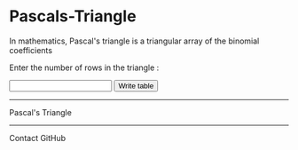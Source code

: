 # Pascals-Triangle
In mathematics, Pascal's triangle is a triangular array of the binomial coefficients
<!DOCTYPE html>
<html>
<head>
	<title>Pascal-Triangle</title>
	<script src="js/Triangle.js"></script>
</head>
<body>
<p>Enter the number of rows in the triangle :</p>
<p><input type="text" id="num_rows" value="" /> <input type="button" onclick="dis()" value="Write table" /></p>
<hr />
Pascal's Triangle
<div id="triangle"></div>
<hr />
</body>
<script>
function factorial(p) {
    f = 1;
    for (i = 1; i <= p; i++) {
        f *= i;
    }
    return f;
}

function combinations(m, n) {
    if (n <= m) {
        var dividend1 = factorial(m);
        var divisor1 = factorial(m - n);
        var divisor = factorial(n);
        var dividend = dividend1 / divisor1;
        var combination = Math.round(dividend / divisor);
        return combination;
    } else return;
}

function table(rows) {
    var start = new Date().getTime();
    var rows = parseInt(rows);
    var text = "<table border='0' cellspacing='3'";
    text += " style='font-size:11px;font-family:verdana'>";
    var value = 0;
    var results = [];
    text += "<tr>";
    for (i = -1; i < rows; i++) {
        if (i == -1) text += "<td></td>";
        else text += "<td>N:" + i + "</td>";
    }
    text += "</tr>";
    for (m = 0; m < rows; m++) {
        text += "<tr>";
        for (n = 0; n < rows; n++) {
            if (n === 0) text += "<td>M:" + m + "</td>";
            text += "<td style='width:25;";
            text += "text-align:right;border:1px solid grey;padding:5px'>";
            if (n <= m) {
                value = combinations(m, n);
                text += value;
            } else text += "";
            text += "</td>";
        }
        text += "</tr>";
    }
    text += "</table>";
    document.getElementById('triangle').innerHTML = text;
    
}

function dis(){
    var rows = document.getElementById('num_rows').value;
    console.log(rows);
    return table(rows);    
}
</script>
</html>
Contact GitHub 
